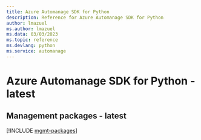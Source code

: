 ```yaml
---
title: Azure Automanage SDK for Python
description: Reference for Azure Automanage SDK for Python
author: lmazuel
ms.author: lmazuel
ms.data: 03/03/2023
ms.topic: reference
ms.devlang: python
ms.service: automanage
---
```

# Azure Automanage SDK for Python - latest

## Management packages - latest
[!INCLUDE [mgmt-packages](automanage-mgmt-index.md)]